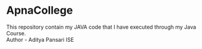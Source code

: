 # ApnaCollege
This repository contain my JAVA code that I have executed through my Java Course.
<br>
Author - Aditya Pansari ISE

